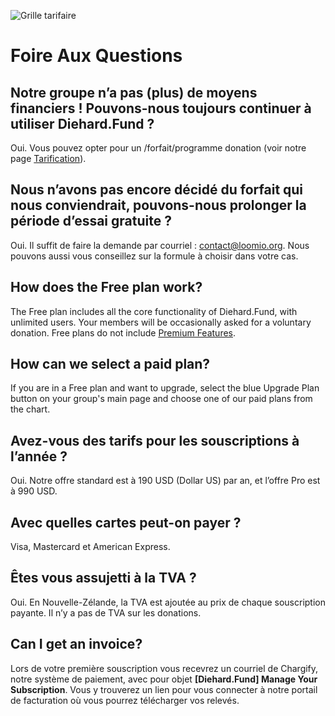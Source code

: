 ![Grille tarifaire](princing_fr.png)

# Foire Aux Questions

## Notre groupe n‎‎’a pas (plus) de moyens financiers&nbsp;! Pouvons-nous toujours continuer à utiliser Diehard.Fund&nbsp;?

Oui. Vous pouvez opter pour un /forfait/programme donation (voir notre page [Tarification](http://loomio.org/pricing)).

## Nous n‎‎’avons pas encore décidé du forfait qui nous conviendrait, pouvons-nous prolonger la période d‎‎’essai gratuite&nbsp;?

Oui. Il suffit de faire la demande par courriel&nbsp;:  [contact@loomio.org](mailto:contact@loomio.org "opens in new tab"). Nous pouvons aussi vous conseillez sur la formule à choisir dans votre cas.

## How does the Free plan work?

The Free plan includes all the core functionality of Diehard.Fund, with unlimited users. Your members will be occasionally asked for a voluntary donation. Free plans do not include [Premium Features](https://loomio.gitbooks.io/manual/content/en/premium_features.html).

## How can we select a paid plan?

If you are in a Free plan and want to upgrade, select the blue Upgrade Plan button on your group's main page and choose one of our paid plans from the chart.

## Avez-vous des tarifs pour les souscriptions à l‎‎’année&nbsp;?

Oui. Notre offre standard est à 190 USD (Dollar US) par an, et l‎‎’offre Pro  est à 990 USD.

## Avec quelles cartes peut-on payer&nbsp;?

Visa, Mastercard et American Express.

## Êtes vous assujetti à la TVA&nbsp;?

Oui. En Nouvelle-Zélande, la TVA est ajoutée au prix de chaque souscription payante. Il n‎‎’y a pas de TVA sur les donations.

## Can I get an invoice?

Lors de votre première souscription vous recevrez un courriel de Chargify, notre système de paiement, avec pour objet **[Diehard.Fund] Manage Your Subscription**. Vous y trouverez un lien pour vous connecter à notre portail de facturation où vous pourrez télécharger vos relevés.
